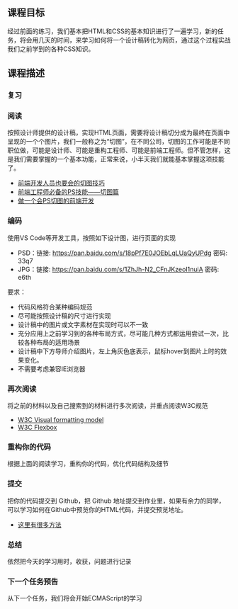 <h2 id="-">课程目标</h2>
<p>经过前面的练习，我们基本把HTML和CSS的基本知识进行了一遍学习，新的任务，将会用几天的时间，来学习如何将一个设计稿转化为网页，通过这个过程实战我们之前学到的各种CSS知识。</p>
<h2 id="-">课程描述</h2>
<h3 id="-">复习</h3>
<h3 id="-">阅读</h3>
<p>按照设计师提供的设计稿，实现HTML页面，需要将设计稿切分成为最终在页面中呈现的一个个图片，我们一般称之为“切图”，在不同公司，切图的工作可能是不同职位做，可能是设计师、可能是重构工程师、可能是前端工程师。但不管怎样，这是我们需要掌握的一个基本功能，正常来说，小半天我们就能基本掌握这项技能了。</p>
<ul>
<li><a href="https://blog.csdn.net/xiaoermingn/article/details/53239914">前端开发人员也要会的切图技巧</a></li>
<li><a href="https://www.imooc.com/learn/506">前端工程师必备的PS技能——切图篇</a></li>
<li><a href="https://www.cnblogs.com/w-wanglei/p/5598336.html">做一个会PS切图的前端开发</a></li>
</ul>
<h3 id="-">编码</h3>
<p>使用VS Code等开发工具，按照如下设计图，进行页面的实现</p>
<ul>
<li>PSD：链接: <a href="https://pan.baidu.com/s/18pPf7E0JOEbLqLUaQyUPdg">https://pan.baidu.com/s/18pPf7E0JOEbLqLUaQyUPdg</a> 密码: 33q7</li>
<li>JPG：链接: <a href="https://pan.baidu.com/s/1ZhJh-N2_CFnJKzeoI1nuiA">https://pan.baidu.com/s/1ZhJh-N2_CFnJKzeoI1nuiA</a> 密码: e6th</li>
</ul>
<p>要求：</p>
<ul>
<li>代码风格符合某种编码规范</li>
<li>尽可能按照设计稿的尺寸进行实现</li>
<li>设计稿中的图片或文字素材在实现时可以不一致</li>
<li>充分应用上之前学习到的各种布局方式，尽可能几种方式都运用尝试一次，比较各种布局的适用场景</li>
<li>设计稿中下方导师介绍图片，左上角灰色底表示，鼠标hover到图片上时的效果变化。</li>
<li>不需要考虑兼容IE浏览器</li>
</ul>
<h3 id="-">再次阅读</h3>
<p>将之前的材料以及自己搜索到的材料进行多次阅读，并重点阅读W3C规范</p>
<ul>
<li><a href="https://www.w3.org/TR/2011/REC-CSS2-20110607/visuren.html#q9.0">W3C Visual formatting model</a></li>
<li><a href="https://www.w3.org/TR/2017/CR-css-flexbox-1-20171019/">W3C Flexbox</a></li>
</ul>
<h3 id="-">重构你的代码</h3>
<p>根据上面的阅读学习，重构你的代码，优化代码结构及细节</p>
<h3 id="-">提交</h3>
<p>把你的代码提交到 Github，把 Github 地址提交到作业里，如果有余力的同学，可以学习如何在Github中预览你的HTML代码，并提交预览地址。</p>
<ul>
<li><a href="https://www.zhihu.com/question/24156818">这里有很多方法</a></li>
</ul>
<h3 id="-">总结</h3>
<p>依然把今天的学习用时，收获，问题进行记录</p>
<h3 id="-">下一个任务预告</h3>
<p>从下一个任务，我们将会开始ECMAScript的学习</p>